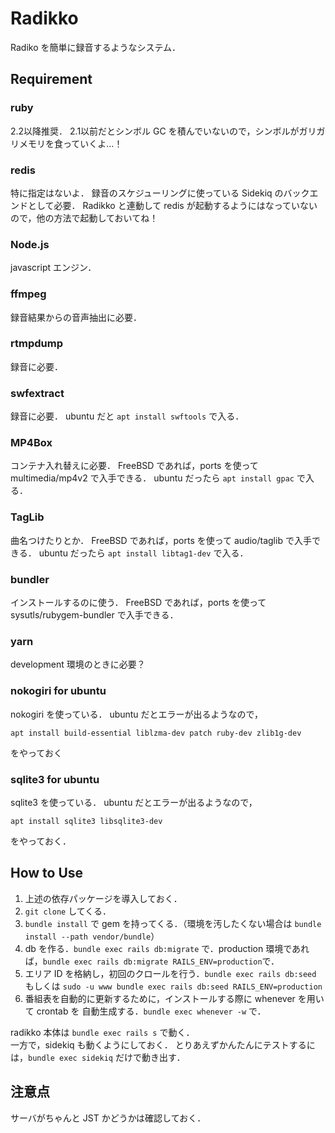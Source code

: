 Radikko
=======

Radiko を簡単に録音するようなシステム．


Requirement
-----------
### ruby ###
2.2以降推奨．
2.1以前だとシンボル GC を積んでいないので，シンボルがガリガリメモリを食っていくよ…！

### redis ###
特に指定はないよ．
録音のスケジューリングに使っている Sidekiq のバックエンドとして必要．
Radikko と連動して redis が起動するようにはなっていないので，他の方法で起動しておいてね！

### Node.js ###
javascript エンジン．

### ffmpeg ###
録音結果からの音声抽出に必要．

### rtmpdump ###
録音に必要．

### swfextract ###
録音に必要．
ubuntu だと `apt install swftools` で入る．

### MP4Box ###
コンテナ入れ替えに必要．
FreeBSD であれば，ports を使って multimedia/mp4v2 で入手できる．
ubuntu だったら `apt install gpac` で入る．

### TagLib ###
曲名つけたりとか．
FreeBSD であれば，ports を使って audio/taglib で入手できる．
ubuntu だったら `apt install libtag1-dev` で入る．

### bundler ###
インストールするのに使う．
FreeBSD であれば，ports を使って sysutls/rubygem-bundler で入手できる．

### yarn ###
development 環境のときに必要？

### nokogiri for ubuntu ###
nokogiri を使っている．
ubuntu だとエラーが出るようなので，
```
apt install build-essential liblzma-dev patch ruby-dev zlib1g-dev
```
をやっておく

### sqlite3 for ubuntu ###
sqlite3 を使っている．
ubuntu だとエラーが出るようなので，
```
apt install sqlite3 libsqlite3-dev
```
をやっておく．


How to Use
----------

1. 上述の依存パッケージを導入しておく．
2. `git clone` してくる．
3. `bundle install` で gem を持ってくる．（環境を汚したくない場合は `bundle install --path vendor/bundle`）
4. db を作る．`bundle exec rails db:migrate` で．production 環境であれば，`bundle exec rails db:migrate RAILS_ENV=production`で．
5. エリア ID を格納し，初回のクロールを行う．`bundle exec rails db:seed` もしくは `sudo -u www bundle exec rails db:seed RAILS_ENV=production`
6. 番組表を自動的に更新するために，インストールする際に whenever を用いて crontab を 自動生成する．`bundle exec whenever -w` で．

radikko 本体は `bundle exec rails s` で動く．  
一方で，sidekiq も動くようにしておく．
とりあえずかんたんにテストするには，`bundle exec sidekiq` だけで動き出す．


注意点
------

サーバがちゃんと JST かどうかは確認しておく．
